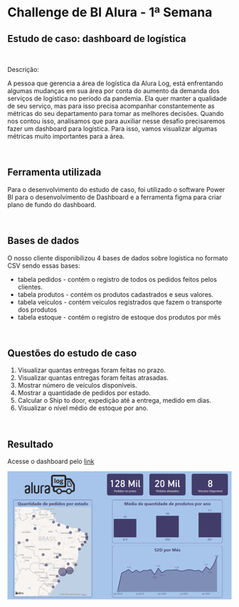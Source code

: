 <h1>Challenge de BI Alura - 1ª Semana</h1>

<h2>Estudo de caso: dashboard de logística</h2>
<br>
    <p>Descrição:</p>
    <p>A pessoa que gerencia a área de logística da Alura Log, está enfrentando algumas mudanças em sua área por conta do aumento da demanda dos serviços de logística no período da pandemia. Ela quer manter a qualidade de seu serviço, mas para isso precisa acompanhar constantemente as métricas do seu departamento para tomar as melhores decisões. Quando nos contou isso, analisamos que para auxiliar nesse desafio precisaremos fazer um dashboard para logística. Para isso, vamos visualizar algumas métricas muito importantes para a área.</p>
<br>

<h2>Ferramenta utilizada</h2>
    <p>Para o desenvolvimento do estudo de caso, foi utilizado o software Power BI para o desenvolvimento de Dashboard e a ferramenta figma para criar plano de fundo do dashboard.</p>

<br>

<h2>Bases de dados</h2>
O nosso cliente disponibilizou 4 bases de dados sobre logística no formato CSV sendo essas bases:
<ul>    
    <li>tabela pedidos - contém o registro de todos os pedidos feitos pelos clientes.
    <li>tabela produtos - contém os produtos cadastrados e seus valores.
    <li>tabela veículos - contém veículos registrados que fazem o transporte dos produtos
    <li>tabela estoque - contém o registro de estoque dos produtos por mês
</ul>
<br>
<h2>Questões do estudo de caso</h2>
    <ol>
        <li>Visualizar quantas entregas foram feitas no prazo.
        <li>Visualizar quantas entregas foram feitas atrasadas.
        <li>Mostrar número de veículos disponíveis.
        <li>Mostrar a quantidade de pedidos por estado.
        <li>Calcular o Ship to door, expedição até a entrega, medido em dias.
        <li>Visualizar o nível médio de estoque por ano.
    </ol>
<br>
<h2>Resultado</h2>
    <p>Acesse o dashboard pelo <a href="https://app.powerbi.com/view?r=eyJrIjoiNTIwZjk3NTEtNGRlYS00YmM2LWIxYjMtMTIxZDM3YjRmMDVhIiwidCI6IjIyMWNkOWNjLTZmYTctNDEyNi05NjY2LTRjMGViYWY3ZDk4MyJ9&pageName=ReportSection" target="_blank">link</a></p>
    <img src="imgs/imgDashboard.png" position="center"/></a>

